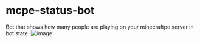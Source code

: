 # mcpe-status-bot
Bot that shows how many people are playing on your minecraftpe server in bot state. 
![image](https://github.com/ayd1ndemirci/mcpe-status-bot/assets/128159204/bbe7801e-995a-4090-b2b8-e6fc94e63585)

